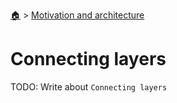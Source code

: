 <!--startTocHeader-->
[🏠](../README.md) > [Motivation and architecture](README.md)
# Connecting layers
<!--endTocHeader-->

TODO: Write about `Connecting layers`

<!--startTocSubTopic-->
<!--endTocSubTopic-->